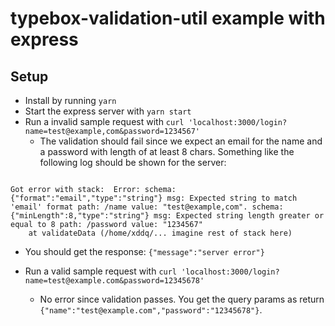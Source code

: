 # typebox-validation-util example with express

## Setup

- Install by running `yarn`
- Start the express server with `yarn start`
- Run a invalid sample request with `curl 'localhost:3000/login?name=test@example,com&password=1234567'`
  - The validation should fail since we expect an email for the name and a
    password with length of at least 8 chars. Something like the following log
    should be shown for the server:

```

Got error with stack:  Error: schema: {"format":"email","type":"string"} msg: Expected string to match 'email' format path: /name value: "test@example,com". schema: {"minLength":8,"type":"string"} msg: Expected string length greater or equal to 8 path: /password value: "1234567"
    at validateData (/home/xddq/... imagine rest of stack here)

```

- You should get the response: `{"message":"server error"}`

- Run a valid sample request with `curl 'localhost:3000/login?name=test@example.com&password=12345678'`
  - No error since validation passes. You get the query params as return `{"name":"test@example.com","password":"12345678"}`.
